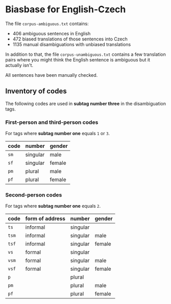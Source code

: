 # Biasbase for English-Czech

The file `corpus-ambiguous.txt` contains:

- 406 ambiguous sentences in English
- 472 biased translations of those sentences into Czech
- 1135 manual disambiguations with unbiased translations

In addition to that, the file `corpus-unambiguous.txt` contains a few translation pairs where you might think the English sentence is ambiguous but it actually isn't.

All sentences have been manually checked.

## Inventory of codes

The following codes are used in **subtag number three** in the disambiguation tags.

### First-person and third-person codes

For tags where **subtag number one** equals `1` or `3`.

| code | number   | gender |
|------|----------|--------|
| `sm` | singular | male   |
| `sf` | singular | female |
| `pm` | plural   | male   |
| `pf` | plural   | female |

### Second-person codes

For tags where **subtag number one** equals `2`.

| code  | form of address | number   | gender |
|-------|-----------------|----------|--------|
| `ts`  | informal        | singular |        |
| `tsm` | informal        | singular | male   |
| `tsf` | informal        | singular | female |
| `vs`  | formal          | singular |        |
| `vsm` | formal          | singular | male   |
| `vsf` | formal          | singular | female |
| `p`   |                 | plural   |        |
| `pm`  |                 | plural   | male   |
| `pf`  |                 | plural   | female |
